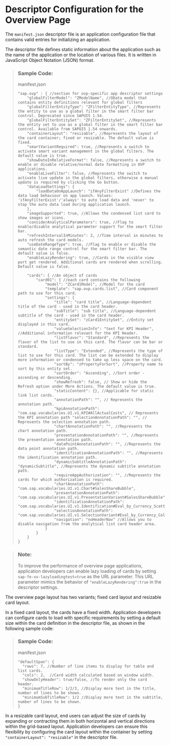 <!-- loiof194b411027e4402a0be0537fa7b803b -->

# Descriptor Configuration for the Overview Page

The `manifest.json` descriptor file is an application configuration file that contains valid entries for initializing an application.



The descriptor file defines static information about the application such as the name of the application or the location of various files. It is written in JavaScript Object Notation \(JSON\) format.

> ### Sample Code:  
> manifest.json
> 
> ```
> "sap.ovp" : { //section for ovp-specific app descriptor settings
>     "globalFilterModel": "ZModelName", //OData model that contains entity definitions relevant for global filters
>     "globalFilterEntityType": "ZFilterEntityType", //Represents the entity to use as a global filter in the smart filter bar control. Deprecated since SAPUI5 1.54.
>     "globalFilterEntitySet": "ZFilterEntitySet", //Represents the entity set to use as a global filter in the smart filter bar control. Available from SAPUI5 1.54 onwards.
>     "containerLayout": "resizable", //Represents the layout of the card container; fixed or resizable. The default value is fixed.
>     "smartVariantRequired": true, //Represents a switch to activate smart variant management in the global filters. The default value is true.
>     "showDateInRelativeFormat": false, //Represents a switch to enable or disable relative/normal date formatting in OVP applications.
>     "enableLiveFilter": false, //Represents the switch to activate live update in the global filters, otherwise a manual update is required by clicking the Go button.
>     "dataLoadSettings": {
>         "loadDataOnAppLaunch": "ifAnyFilterExist" //Defines the data load behaviour on app launch. Values: 'ifAnyFilterExist'/'always' to auto load data and 'never' to stop the auto data load during application launch.
>     },
>     "imageSupported": true, //Allows the condensed list card to show images or icons.	
>     "considerAnalyticalParameters": true, //Flag to enable/disable analytical parameter support for the smart filter bar.
>     "refreshIntervalInMinutes": 2, //Time interval in minutes to auto refresh the card models.
>     "useDateRangeType": true, //Flag to enable or disable the semantic date range control for the smart filter bar. The default value is false.
>     "enableLazyRendering": true, //Cards in the visible view port get rendered. Additional cards are rendered when scrolling. Default value is false.
>                   
>     "cards": { //An object of cards 
>         "card01": { //each card contains the following 
>             "model": "ZCard1Model", //Model for the card
>             "template": "sap.ovp.cards.list", //Card component path to use for this card.
>             "settings": {
>                 "title": "card title", //Language-dependent title of the card - used in the card header.
>                 "subTitle": "sub title", //Language-dependent subtitle of the card - used in the card header.
>                 "entitySet": "zCard1EntitySet", //Entity set displayed in this card.
>                 "valueSelectionInfo": "text for KPI Header", //Additional information relevant for the KPI Header.
>                 "listFlavor": "Standard", //Represents the flavor of the list to use in this card. The flavor can be bar or standard.
>                 "listType": "Extended", //Represents the type of list to use for this card. The list can be extended to display more information or condensed to take up less space on the card.
>                 "sortBy": "zPropertyForSort", //Property name to sort by this entity set.
>                 "sortOrder": "Ascending", //Sort order - ascending or descending.
>                 "showRefresh": false, // Show or hide the Refresh option under More Actions. The default value is true.
>                 "staticContent": {}, //Applicable for static link list cards.
>                 "annotationPath": "", // Represents the annotation path.
>                 "kpiAnnotationPath": "com.sap.vocabularies.UI.v1.KPI#AllActualCosts", // Represents the KPI annotation path "selectionAnnotationPath": "", // Represents the selection annotation path.
>                 "chartAnnotationPath": "", //Represents the chart annotation path.
>                 "presentationAnnotationPath": "", //Represents the presentation annotation path.
>                 "dataPointAnnotationPath": "", //Represents the data point annotation path.
>                 "identificationAnnotationPath": "", //Represents the identification annotation path.
>                 "dynamicSubtitleAnnotationPath": "dynamicSubtitle", //Represents the dynamic subtitle annotation path.
>                 "requireAppAuthorization": "", //Represents the cards for which authorization is required.
>                 "chartAnnotationPath": "com.sap.vocabularies.UI.v1.Chart#SalesShareBubble",
>                 "presentationAnnotationPath": "com.sap.vocabularies.UI.v1.PresentationVariant#SalesShareBubble",
>                 "identificationAnnotationPath": "com.sap.vocabularies.UI.v1.Identification#Eval_by_Currency_Scatter",
>                 "selectionAnnotationPath": "com.sap.vocabularies.UI.v1.SelectionVariant#Eval_by_Currency_ColumnStacked",
>                 "navigation": "noHeaderNav" //Allows you to disable navigation from the analytical list card header area.
>             }
>         }
>     }
> }
> ```

> ### Note:  
> To improve the performance of overview page applications, application developers can enable lazy loading of cards by setting `sap-fe-xx-lazyloadingtest=true` as the URL parameter. This URL parameter mimics the behavior of `"enableLazyRendering":true` in the descriptor settings.

The overview page layout has two variants; fixed card layout and resizable card layout.

In a fixed card layout, the cards have a fixed width. Application developers can configure cards to load with specific requirements by setting a default size within the card definition in the descriptor file, as shown in the following sample code:

> ### Sample Code:  
> manifest.json
> 
> ```
> "defaultSpan": {
>   "rows": 7, //Number of line items to display for table and list cards.
>   "cols": 2,  //Card width calculated based on window width.
>   "showOnlyHeader": true/false, //To render only the card header.
>   "minimumTitleRow": 1/2/3, //Display more text in the title, number of lines to be shown.
>   "minimumSubTitleRow": 1/2 //Display more text in the subtitle, number of lines to be shown.
> }
> ```

In a resizable card layout, end users can adjust the size of cards by expanding or contracting them in both horizontal and vertical directions within the grid-based layout. Application developers can ensure this flexibility by configuring the card layout within the container by setting `"containerLayout": "resizable"` in the descriptor file.

